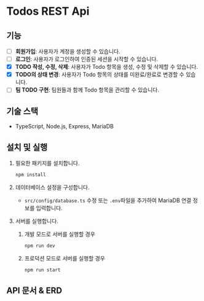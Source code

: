 # Todos REST Api

## 기능

- [ ] **회원가입**: 사용자가 계정을 생성할 수 있습니다.
- [ ] **로그인**: 사용자가 로그인하여 인증된 세션을 시작할 수 있습니다.
- [x] **TODO 작성, 수정, 삭제**: 사용자가 Todo 항목을 생성, 수정 및 삭제할 수 있습니다.
- [x] **TODO의 상태 변경**: 사용자가 Todo 항목의 상태를 미완료/완료로 변경할 수 있습니다.
- [ ] **팀 TODO 구현**: 팀원들과 함께 Todo 항목을 관리할 수 있습니다.

## 기술 스택

- TypeScript, Node.js, Express, MariaDB

## 설치 및 실행

1. 필요한 패키지를 설치합니다.

   ```bash
   npm install
   ```

2. 데이터베이스 설정을 구성합니다.

   - `src/config/database.ts` 수정 또는 `.env`파일을 추가하여 MariaDB 연결 정보를 입력합니다.

3. 서버를 실행합니다.

   1. 개발 모드로 서버를 실행할 경우

      ```bash
      npm run dev
      ```

   2. 프로덕션 모드로 서버를 실행할 경우

      ```bash
      npm run start
      ```

## API 문서 & ERD
